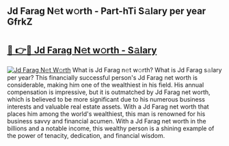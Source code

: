 ## Jd Farag N𝚎t w𝚘rth - Part-hTi S𝚊lary per year GfrkZ

# <h2><a href="http://gc4ak6.nevu.top/?p=Jd+Farag">🔗 👉🔴 Jd Farag N𝚎t w𝚘rth - S𝚊lary</a></h2>

[![Jd Farag N𝚎t W𝚘rth](https://i.imgur.com/Oavwk0R.jpeg)](http://gc4ak6.nevu.top/?p=Jd+Farag)
What is Jd Farag n𝚎t w𝚘rth? What is Jd Farag s𝚊lary per year?
This financially successful person's Jd Farag net worth is considerable, making him one of the wealthiest in his field. His annual compensation is impressive, but it is outmatched by Jd Farag net worth, which is believed to be more significant due to his numerous business interests and valuable real estate assets. With a Jd Farag net worth that places him among the world's wealthiest, this man is renowned for his business savvy and financial acumen. With a Jd Farag net worth in the billions and a notable income, this wealthy person is a shining example of the power of tenacity, dedication, and financial wisdom.
